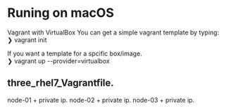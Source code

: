 # Runing on macOS 
Vagrant with VirtualBox
You can get a simple vagrant template by typing:  
❯ vagrant init  

If you want a template for a spcific box/image.  
❯ vagrant up --provider=virtualbox  

## three_rhel7_Vagrantfile. 
node-01 + private ip. 
node-02 + private ip. 
node-03 + private ip. 

# 

